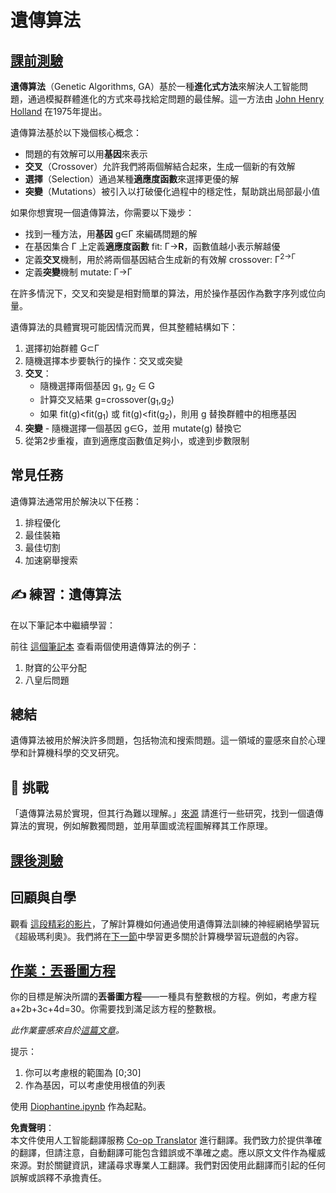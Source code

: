 <!--
CO_OP_TRANSLATOR_METADATA:
{
  "original_hash": "893aa368cb485da704b466a0f3775587",
  "translation_date": "2025-08-24T22:03:59+00:00",
  "source_file": "lessons/6-Other/21-GeneticAlgorithms/README.md",
  "language_code": "hk"
}
-->
# 遺傳算法

## [課前測驗](https://red-field-0a6ddfd03.1.azurestaticapps.net/quiz/121)

**遺傳算法**（Genetic Algorithms, GA）基於一種**進化式方法**來解決人工智能問題，通過模擬群體進化的方式來尋找給定問題的最佳解。這一方法由 [John Henry Holland](https://wikipedia.org/wiki/John_Henry_Holland) 在1975年提出。

遺傳算法基於以下幾個核心概念：

* 問題的有效解可以用**基因**來表示
* **交叉**（Crossover）允許我們將兩個解結合起來，生成一個新的有效解
* **選擇**（Selection）通過某種**適應度函數**來選擇更優的解
* **突變**（Mutations）被引入以打破優化過程中的穩定性，幫助跳出局部最小值

如果你想實現一個遺傳算法，你需要以下幾步：

* 找到一種方法，用**基因** g∈Γ 來編碼問題的解
* 在基因集合 Γ 上定義**適應度函數** fit: Γ→**R**，函數值越小表示解越優
* 定義**交叉**機制，用於將兩個基因結合生成新的有效解 crossover: Γ<sup>2</sub>→Γ
* 定義**突變**機制 mutate: Γ→Γ

在許多情況下，交叉和突變是相對簡單的算法，用於操作基因作為數字序列或位向量。

遺傳算法的具體實現可能因情況而異，但其整體結構如下：

1. 選擇初始群體 G⊂Γ
2. 隨機選擇本步要執行的操作：交叉或突變
3. **交叉**：
   * 隨機選擇兩個基因 g<sub>1</sub>, g<sub>2</sub> ∈ G
   * 計算交叉結果 g=crossover(g<sub>1</sub>,g<sub>2</sub>)
   * 如果 fit(g)<fit(g<sub>1</sub>) 或 fit(g)<fit(g<sub>2</sub>)，則用 g 替換群體中的相應基因
4. **突變** - 隨機選擇一個基因 g∈G，並用 mutate(g) 替換它
5. 從第2步重複，直到適應度函數值足夠小，或達到步數限制

## 常見任務

遺傳算法通常用於解決以下任務：

1. 排程優化
1. 最佳裝箱
1. 最佳切割
1. 加速窮舉搜索

## ✍️ 練習：遺傳算法

在以下筆記本中繼續學習：

前往 [這個筆記本](../../../../../lessons/6-Other/21-GeneticAlgorithms/Genetic.ipynb) 查看兩個使用遺傳算法的例子：

1. 財寶的公平分配
1. 八皇后問題

## 總結

遺傳算法被用於解決許多問題，包括物流和搜索問題。這一領域的靈感來自於心理學和計算機科學的交叉研究。

## 🚀 挑戰

「遺傳算法易於實現，但其行為難以理解。」[來源](https://wikipedia.org/wiki/Genetic_algorithm) 請進行一些研究，找到一個遺傳算法的實現，例如解數獨問題，並用草圖或流程圖解釋其工作原理。

## [課後測驗](https://red-field-0a6ddfd03.1.azurestaticapps.net/quiz/221)

## 回顧與自學

觀看 [這段精彩的影片](https://www.youtube.com/watch?v=qv6UVOQ0F44)，了解計算機如何通過使用遺傳算法訓練的神經網絡學習玩《超級瑪利奧》。我們將在[下一節](../22-DeepRL/README.md)中學習更多關於計算機學習玩遊戲的內容。

## [作業：丟番圖方程](../../../../../lessons/6-Other/21-GeneticAlgorithms/Diophantine.ipynb)

你的目標是解決所謂的**丟番圖方程**——一種具有整數根的方程。例如，考慮方程 a+2b+3c+4d=30。你需要找到滿足該方程的整數根。

*此作業靈感來自於[這篇文章](https://habr.com/post/128704/)。*

提示：

1. 你可以考慮根的範圍為 [0;30]
1. 作為基因，可以考慮使用根值的列表

使用 [Diophantine.ipynb](../../../../../lessons/6-Other/21-GeneticAlgorithms/Diophantine.ipynb) 作為起點。

**免責聲明**：  
本文件使用人工智能翻譯服務 [Co-op Translator](https://github.com/Azure/co-op-translator) 進行翻譯。我們致力於提供準確的翻譯，但請注意，自動翻譯可能包含錯誤或不準確之處。應以原文文件作為權威來源。對於關鍵資訊，建議尋求專業人工翻譯。我們對因使用此翻譯而引起的任何誤解或誤釋不承擔責任。